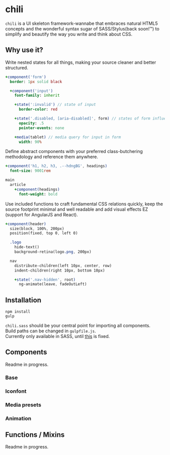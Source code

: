 # chili

`chili` is a UI skeleton framework-wannabe that embraces natural HTML5 concepts and the wonderful syntax sugar of SASS/Stylus(back soon!&trade;) to simplify and beautify the way you write and think about CSS.

## Why use it?

Write nested states for all things, making your source cleaner and better structured.

```Sass
+component('form')
  border: 1px solid black

  +component('input')
    font-family: inherit

    +state(':invalid') // state of input
      border-color: red

    +state('.disabled, [aria-disabled]', form) // states of form influencing input
      opacity: .5
      pointer-events: none

    +media(tablet) // media query for input in form
      width: 90%
```

Define abstract components with your preferred class-butchering methodology and reference them anywhere.

```Sass
+component('h1, h2, h3, .--hdngBG', headings)
  font-size: 9001rem

main
  article
    +component(headings)
      font-weight: bold
```

Use included functions to craft fundamental CSS relations quickly, keep the source footprint minimal and well readable and add visual effects EZ (support for AngularJS and React).
```Sass
+component(header)
  size(block, 100%, 200px)
  position(fixed, top 0, left 0)

  .logo
  	hide-text()
    background-retina(logo.png, 200px)

  nav
    distribute-children(left 10px, center, row)
    indent-children(right 10px, bottom 10px)

    +state('.nav-hidden', root)
      ng-animate(leave, fadeOutLeft)
```

## Installation

`npm install`  
`gulp`

`chili.sass` should be your central point for importing all components.  
Build paths can be changed in `gulpfile.js`.  
Currently only available in SASS, until [this](https://github.com/stylus/stylus/issues/1703) is fixed.

## Components

Readme in progress.

### Base

### Iconfont

### Media presets

### Animation

## Functions / Mixins

Readme in progress.
